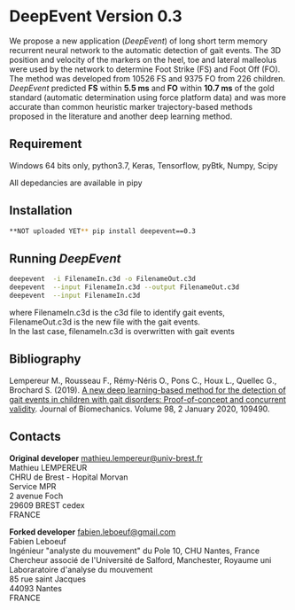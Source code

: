 # DeepEvent Version 0.3



We propose a new application (_DeepEvent_) of long short term memory recurrent neural network to the automatic detection of gait events.
The 3D position and velocity of the markers on the heel, toe and lateral malleolus were used by the network to determine Foot Strike (FS) and Foot Off (FO).
The method was developed from  10526 FS and 9375 FO from 226 children. _DeepEvent_ predicted **FS** within **5.5 ms** and **FO** within **10.7 ms** of the gold standard (automatic determination using force platform data) and was more accurate than common heuristic marker trajectory-based methods proposed in the literature and another deep learning method.


## Requirement


Windows 64 bits only, python3.7, Keras, Tensorflow, pyBtk, Numpy, Scipy

All depedancies are available in pipy  



## Installation
```sh
**NOT uploaded YET** pip install deepevent==0.3
```



## Running _DeepEvent_
```sh
deepevent  -i FilenameIn.c3d -o FilenameOut.c3d
deepevent  --input FilenameIn.c3d --output FilenameOut.c3d
deepevent  --input FilenameIn.c3d
```
where FilenameIn.c3d is the c3d file to identify gait events, FilenameOut.c3d is the new file with the gait events.  
In the last case, filenameIn.c3d is overwritten with gait events

## Bibliography
Lempereur M., Rousseau F., Rémy-Néris O., Pons C., Houx L., Quellec G., Brochard S. (2019). [A new deep learning-based method for the detection of gait events in children with gait disorders: Proof-of-concept and concurrent validity](https://doi.org/10.1016/j.jbiomech.2019.109490). Journal of Biomechanics. Volume 98, 2 January 2020, 109490.




## Contacts
**Original developer**
[mathieu.lempereur@univ-brest.fr](mailto:mathieu.lemepreur@univ-brest.fr)  
Mathieu LEMPEREUR  
CHRU de Brest - Hopital Morvan  
Service MPR  
2 avenue Foch  
29609 BREST cedex  
FRANCE

**Forked developer**
[fabien.leboeuf@gmail.com](mailto:fabien.leboeuf@gmail.com)<br/>
Fabien Leboeuf<br/>
Ingénieur "analyste du mouvement" du Pole 10, CHU Nantes, France<br/>
Chercheur associé de l'Université de Salford, Manchester, Royaume uni<br/>
Laboraratoire d'analyse du mouvement<br/>
85 rue saint Jacques<br/>
44093 Nantes<br/>
FRANCE